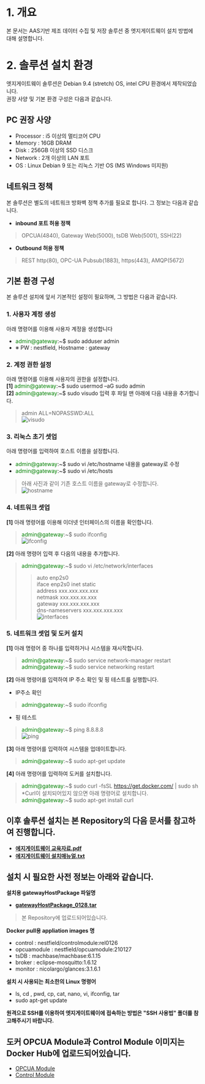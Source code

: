 # 1. 개요  
본 문서는 AAS기반 제조 데이터 수집 및 저장 솔루션 중 엣지게이트웨이 설치 방법에 대해 설명합니다.  
  
# 2. 솔루션 설치 환경  
엣지게이트웨이 솔루션은 Debian 9.4 (stretch) OS, intel CPU 환경에서 제작되었습니다.  
권장 사양 및 기본 환경 구성은 다음과 같습니다.  
  
## PC 권장 사양  
* Processor : i5 이상의 멀티코어 CPU  
* Memory : 16GB DRAM  
* Disk : 256GB 이상의 SSD 디스크  
* Network : 2개 이상의 LAN 포트  
* OS : Linux Debian 9 또는 리눅스 기반 OS (MS Windows 미지원)  
  
## 네트워크 정책  
본 솔루션은 별도의 네트워크 방화벽 정책 추가를 필요로 합니다. 그 정보는 다음과 같습니다.  
* **inbound 포트 허용 정책**  
> OPCUA(4840), Gateway Web(5000), tsDB Web(5001), SSH(22)  
* **Outbound 허용 정책**    
> REST http(80), OPC-UA Pubsub(1883), https(443), AMQP(5672)  
  
## 기본 환경 구성  
본 솔루션 설치에 앞서 기본적인 설정이 필요하며, 그 방법은 다음과 같습니다.  
  
### 1. 사용자 계정 생성  
아래 명령어를 이용해 사용자 계정을 생성합니다  
* <span style="color:green">admin@gateway</span>:\~$ sudo adduser admin  
* ※ PW : nestfield, Hostname : gateway  
  
### 2. 계정 권한 설정  
아래 명령어를 이용해 사용자의 권한을 설정합니다.  
**[1]** <span style="color:green">admin@gateway</span>:\~$ sudo usermod –aG sudo admin  
**[2]** <span style="color:green">admin@gateway</span>:\~$ sudo visudo 입력 후 파일 맨 아래에 다음 내용을 추가합니다.  
> admin ALL=NOPASSWD:ALL  
![visudo](https://user-images.githubusercontent.com/82207645/114326524-27b8d880-9b70-11eb-9ec2-130a103df7d5.png)  
  
### 3. 리눅스 초기 셋업  
아래 명령어를 입력하여 호스트 이름을 설정합니다.  
* <span style="color:green">admin@gateway</span>:\~$ sudo vi /etc/hostname 내용을 gateway로 수정  
* <span style="color:green">admin@gateway</span>:\~$ sudo vi /etc/hosts  
> 아래 사진과 같이 기존 호스트 이름을 gateway로 수정합니다.  
![hostname](https://user-images.githubusercontent.com/82207645/114326517-25ef1500-9b70-11eb-87ac-14e763b451e9.png)  
  
### 4. 네트워크 셋업  
**[1]** 아래 명령어를 이용해 이더넷 인터페이스의 이름을 확인합니다.  
> <span style="color:green">admin@gateway</span>:\~$ sudo ifconfig  
![ifconfig](https://user-images.githubusercontent.com/82207645/114326519-2687ab80-9b70-11eb-9e44-904bd37dc3ea.png)  

**[2]** 아래 명령어 입력 후 다음의 내용을 추가합니다.  
> <span style="color:green">admin@gateway</span>:\~$ sudo vi /etc/network/interfaces  
>> auto enp2s0  
>> iface enp2s0 inet static  
>> address xxx.xxx.xxx.xxx  
>> netmask xxx.xxx.xx.xxx  
>> gateway xxx.xxx.xxx.xxx  
>> dns-nameservers xxx.xxx.xxx.xxx  
![interfaces](https://user-images.githubusercontent.com/82207645/114326521-27204200-9b70-11eb-8221-1e599731e70b.png)  
  
### 5. 네트워크 셋업 및 도커 설치  
**[1]** 아래 명령어 중 하나를 입력하거나 시스템을 재시작합니다.  
> <span style="color:green">admin@gateway</span>:\~$ sudo service network-manager restart  
> <span style="color:green">admin@gateway</span>:\~$ sudo service networking restart  

**[2]** 아래 명령어를 입력하여 IP 주소 확인 및 핑 테스트를 실행합니다.  
* IP주소 확인  
> <span style="color:green">admin@gateway</span>:\~$ sudo ifconfig  
* 핑 테스트  
> <span style="color:green">admin@gateway</span>:\~$ ping 8.8.8.8  
![ping](https://user-images.githubusercontent.com/82207645/114326522-27b8d880-9b70-11eb-8007-88a4bc8cab6c.png)  

**[3]** 아래 명령어를 입력하여 시스템을 업데이트합니다.  
> <span style="color:green">admin@gateway</span>:\~$ sudo apt-get update  

**[4]** 아래 명령어를 입력하여 도커를 설치합니다.  
> <span style="color:green">admin@gateway</span>:\~$ sudo curl -fsSL https://get.docker.com/ | sudo sh  
> *Curl이 설치되어있지 않으면 아래 명령어로 설치합니다.  
> <span style="color:green">admin@gateway</span>:\~$ sudo apt-get install curl  
  
## 이후 솔루션 설치는 본 Repository의 다음 문서를 참고하여 진행합니다.  
* [**에지게이트웨이 교육자료.pdf**](https://github.com/kosmo-nestfield/EdgwGW_Solution/blob/main/%EC%97%90%EC%A7%80%EA%B2%8C%EC%9D%B4%ED%8A%B8%EC%9B%A8%EC%9D%B4%20%EA%B5%90%EC%9C%A1%EC%9E%90%EB%A3%8C.pdf)  
* [**에지게이트웨이 설치매뉴얼.txt**](https://github.com/kosmo-nestfield/EdgwGW_Solution/blob/main/%EC%97%90%EC%A7%80%EA%B2%8C%EC%9D%B4%ED%8A%B8%EC%9B%A8%EC%9D%B4%20%EC%84%A4%EC%B9%98%20%EB%A7%A4%EB%89%B4%EC%96%BC.txt)  

## 설치 시 필요한 사전 정보는 아래와 같습니다.  
**설치용 gatewayHostPackage 파일명**  
* [**gatewayHostPackage_0128.tar**](https://github.com/kosmo-nestfield/EdgwGW_Solution/blob/main/gatewayHostPackage_0128.tar)  
> 본 Repository에 업로드되어있습니다.
  
**Docker pull용 appliation images 명**  
* control    	:	nestfield/controlmodule:rel0126  
* opcuamodule	:	nestfield/opcuamodule:210127  
* tsDB	    	:	machbase/machbase:6.1.15  
* broker	  	:	eclipse-mosquitto:1.6.12  
* monitor 		:	nicolargo/glances:3.1.6.1   
  
**설치 시 사용되는 최소한의 Linux 명령어**  
* ls, cd , pwd, cp, cat, nano, vi, ifconfig, tar  
* sudo apt-get update  
  
**원격으로 SSH를 이용하여 엣지게이트웨이에 접속하는 방법은 "SSH 사용법" 폴더를 참고해주시기 바랍니다.**  
  
## 도커 OPCUA Module과 Control Module 이미지는 Docker Hub에 업로드되어있습니다.   
* [OPCUA Module](https://hub.docker.com/repository/docker/nestfield/opcuamodule)  
* [Control Module](https://hub.docker.com/repository/docker/nestfield/controlmodule)  
